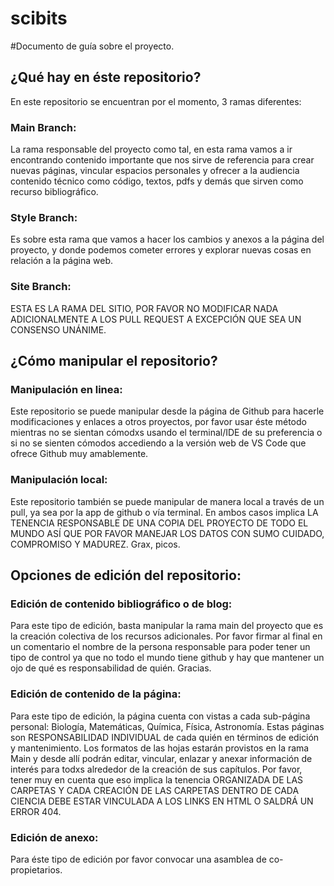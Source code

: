 # scibits
#Documento de guía sobre el proyecto.

## ¿Qué hay en éste repositorio?

En este repositorio se encuentran por el momento, 3 ramas diferentes:

### Main Branch:

La rama responsable del proyecto como tal, en esta rama vamos a ir encontrando contenido importante que nos sirve de referencia para crear nuevas páginas, vincular espacios personales y ofrecer a la audiencia contenido técnico como código, textos, pdfs y demás que sirven como recurso bibliográfico. 

### Style Branch:

Es sobre esta rama que vamos a hacer los cambios y anexos a la página del proyecto, y donde podemos cometer errores y explorar nuevas cosas en relación a la página web.

### Site Branch:

ESTA ES LA RAMA DEL SITIO, POR FAVOR NO MODIFICAR NADA ADICIONALMENTE A LOS PULL REQUEST A EXCEPCIÓN QUE SEA UN CONSENSO UNÁNIME.

## ¿Cómo manipular el repositorio?

### Manipulación en linea:

Este repositorio se puede manipular desde la página de Github para hacerle modificaciones y enlaces a otros proyectos, por favor usar éste método mientras no se sientan cómodxs usando el terminal/IDE de su preferencia o si no se sienten cómodos accediendo a la versión web de VS Code que ofrece Github muy amablemente.

### Manipulación local:

Este repositorio también se puede manipular de manera local a través de un pull, ya sea por la app de github o vía terminal. En ambos casos implica LA TENENCIA RESPONSABLE DE UNA COPIA DEL PROYECTO DE TODO EL MUNDO ASÍ QUE POR FAVOR MANEJAR LOS DATOS CON SUMO CUIDADO, COMPROMISO Y MADUREZ. Grax, picos.

## Opciones de edición del repositorio:

### Edición de contenido bibliográfico o de blog:

Para este tipo de edición, basta manipular la rama main del proyecto que es la creación colectiva de los recursos adicionales. Por favor firmar al final en un comentario el nombre de la persona responsable para poder tener un tipo de control ya que no todo el mundo tiene github y hay que mantener un ojo de qué es responsabilidad de quién. Gracias.

### Edición de contenido de la página:

Para este tipo de edición, la página cuenta con vistas a cada sub-página personal: Biología, Matemáticas, Química, Física, Astronomía.
Estas páginas son RESPONSABILIDAD INDIVIDUAL de cada quién en términos de edición y mantenimiento. Los formatos de las hojas estarán provistos en la rama Main y desde allí podrán editar, vincular, enlazar y anexar información de interés para todxs alrededor de la creación de sus capítulos. Por favor, tener muy en cuenta que eso implica la tenencia ORGANIZADA DE LAS CARPETAS Y CADA CREACIÓN DE LAS CARPETAS DENTRO DE CADA CIENCIA DEBE ESTAR VINCULADA A LOS LINKS EN HTML O SALDRÁ UN ERROR 404.

### Edición de anexo:

Para éste tipo de edición por favor convocar una asamblea de co-propietarios.
